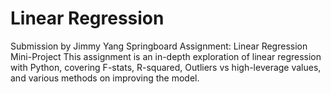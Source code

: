 # Linear Regression
Submission by Jimmy Yang
Springboard Assignment: Linear Regression Mini-Project
This assignment is an in-depth exploration of linear regression with Python, covering F-stats, R-squared, Outliers vs high-leverage values, and various methods on improving the model.
